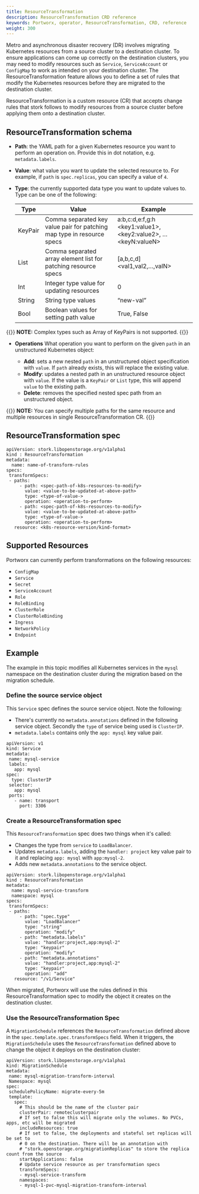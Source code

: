 ```yaml
---
title: ResourceTransformation
description: ResourceTransformation CRD reference
keywords: Portworx, operator, ResourceTransformation, CRD, reference
weight: 300
---
```


Metro and asynchronous disaster recovery (DR) involves migrating Kubernetes resources from a source cluster to a destination cluster. To ensure applications can come up correctly on the destination clusters, you may need to modify resources such as `Service`, `ServiceAccount` or `ConfigMap` to work as intended on your destination cluster. The ResourceTransformation feature allows you to define a set of rules that modify the Kubernetes resources before they are migrated to the destination cluster.

ResourceTransformation is a custom resource (CR) that accepts change rules that stork follows to modify resources from a source cluster before applying them onto a destination cluster.

## ResourceTransformation schema

* **Path**: the YAML path for a given Kubernetes resource you want to perform an operation on. Provide this in dot notation, e.g. `metadata.labels`.
* **Value**: what value you want to update the selected resource to. For example, if `path` is `spec.replicas`, you can specify a value of `4`.
* **Type**: the currently supported data type you want to update values to. Type can be one of the following:

    | Type | Value | Example |
    | ---- | ----- | ------- |
    | KeyPair | Comma separated key value pair for patching map type in resource specs | a:b,c:d,e:f,g:h <br/> \<key1:value1\>, \<key2:value2\>, … \<keyN:valueN\> |
    | List    | Comma separated array element list for patching resource specs | [a,b,c,d] <br/> <val1,val2,…,valN> |
    | Int     | Integer type value for updating resources | 0 |
    | String  | String type values | “new-val” |
    | Bool    | Boolean values for setting path value | True, False |
{{<info>}}
**NOTE:** Complex types such as Array of KeyPairs is not supported.
{{</info>}}
* **Operations** What operation you want to perform on the given `path` in an unstructured Kubernetes object:

  * **Add**: sets a new nested `path` in an unstructured object specification with `value`. If `path` already exists, this will replace the existing value.
  * **Modify**: updates a nested path in an unstructured resource object with `value`. If the value is a `KeyPair` or `List` type, this will append `value` to the existing path.
  * **Delete**: removes the specified nested spec path from an unstructured object.

{{<info>}}
**NOTE:** You can specify multiple paths for the same resource and multiple resources in single ResourceTransformation CR.
{{</info>}}

## ResourceTransformation spec

```text
apiVersion: stork.libopenstorage.org/v1alpha1
kind : ResourceTransformation
metadata:
  name: name-of-transform-rules
specs:
 transformSpecs:
 - paths:
     - path: <spec-path-of-k8s-resources-to-modify>
       value: <value-to-be-updated-at-above-path>
       type: <type-of-value->
       operation: <operation-to-perform>
     - path: <spec-path-of-k8s-resources-to-modify>
       value: <value-to-be-updated-at-above-path>
       type: <type-of-value->
       operation: <operation-to-perform>
   resource: <k8s-resource-version/kind-format>
```

## Supported Resources

Portworx can currently perform transformations on the following resources:

* `ConfigMap`
* `Service`
* `Secret`
* `ServiceAccount`
* `Role`
* `RoleBinding`
* `ClusterRole`
* `ClusterRoleBinding`
* `Ingress`
* `NetworkPolicy`
* `Endpoint`


## Example 

The example in this topic modifies all Kubernetes services in the `mysql` namespace on the destination cluster during the migration based on the migration schedule.

### Define the source service object

This `Service` spec defines the source service object. Note the following:

* There's currently no `metadata.annotations` defined in the following service object. Secondly the `type` of service being used is `ClusterIP`.
* `metadata.labels` contains only the `app: mysql` key value pair.

```
apiVersion: v1
kind: Service
metadata:
 name: mysql-service
 labels:
   app: mysql
spec:
  type: ClusterIP
 selector:
   app: mysql
 ports:
   - name: transport
     port: 3306
```

### Create a ResourceTransformation spec

This `ResourceTransformation` spec does two things when it's called:

* Changes the type from `service` to `LoadBalancer`.
* Updates `metadata.labels`, adding the `handler: project` key value pair to it and replacing `app: mysql` with `app:mysql-2`.
* Adds new `metadata.annotations` to the service object.

```
apiVersion: stork.libopenstorage.org/v1alpha1
kind : ResourceTransformation
metadata:
  name: mysql-service-transform
  namespace: mysql
specs:
 transformSpecs:
 - paths:
     - path: "spec.type"
       value: "LoadBalancer"
       type: "string"
       operation: "modify"
     - path: "metadata.labels"
       value: "handler:project,app:mysql-2"
       type: "keypair"
       operation: "modify"
     - path: "metadata.annotations"
       value: "handler:project,app:mysql-2"
       type: "keypair"
       operation: "add"
   resource: "/v1/Service"
```

When migrated, Portworx will use the rules defined in this ResourceTransformation spec to modify the object it creates on the destination cluster.

### Use the ResourceTransformation Spec

A `MigrationSchedule` references the `ResourceTransformation` defined above in the `spec.template.spec.transformSpecs` field. When it triggers, the `MigrationSchedule` uses the `ResourceTransformation` defined above to change the object it deploys on the destination cluster:

```
apiVersion: stork.libopenstorage.org/v1alpha1
kind: MigrationSchedule
metadata:
 name: mysql-migration-transform-interval
 Namespace: mysql
spec:
 schedulePolicyName: migrate-every-5m
 template:
   spec:
     # This should be the name of the cluster pair
     clusterPair: remoteclusterpair
     # If set to false this will migrate only the volumes. No PVCs, apps, etc will be migrated
     includeResources: true
     # If set to false, the deployments and stateful set replicas will be set to
     # 0 on the destination. There will be an annotation with
     # "stork.openstorage.org/migrationReplicas" to store the replica count from the source
     startApplications: false
     # Update service resource as per transformation specs
     transformSpecs:
     - mysql-service-transform
     namespaces:
     - mysql-1-pvc-mysql-migration-transform-interval
```

